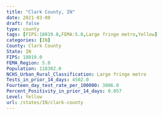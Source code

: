 ```yaml
---
title: "Clark County, IN"
date: 2021-03-08
draft: false
type: county
tags: [FIPS:18019.0,FEMA:5.0,Large fringe metro,Yellow]
categories: [IN]
County: Clark County
State: IN
FIPS: 18019.0
FEMA_Region: 5.0
Population: 118302.0
NCHS_Urban_Rural_Classification: Large fringe metro
Tests_in_prior_14_days: 4502.0
Fourteen_day_test_rate_per_100000: 3806.0
Percent_Positivity_in_prior_14_days: 0.057
Level: Yellow
url: /states/IN/clark-county
---
```



